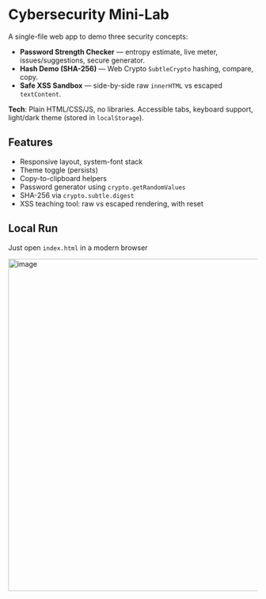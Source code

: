 # Cybersecurity Mini-Lab

A single-file web app to demo three security concepts:

- **Password Strength Checker** — entropy estimate, live meter, issues/suggestions, secure generator.
- **Hash Demo (SHA-256)** — Web Crypto `SubtleCrypto` hashing, compare, copy.
- **Safe XSS Sandbox** — side-by-side raw `innerHTML` vs escaped `textContent`.

**Tech**: Plain HTML/CSS/JS, no libraries. Accessible tabs, keyboard support, light/dark theme (stored in `localStorage`).

## Features
- Responsive layout, system-font stack
- Theme toggle (persists)
- Copy-to-clipboard helpers
- Password generator using `crypto.getRandomValues`
- SHA-256 via `crypto.subtle.digest`
- XSS teaching tool: raw vs escaped rendering, with reset

## Local Run
Just open `index.html` in a modern browser

<img width="1045" height="672" alt="image" src="https://github.com/user-attachments/assets/9cb633b6-cd02-46c3-be4d-4d63e22f18ae" />
